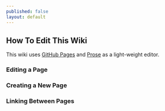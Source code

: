 ```yaml
---
published: false
layout: default
---
```


## How To Edit This Wiki

This wiki uses [GitHub Pages](http://pages.github.com) and [Prose](http://prose.io) as a light-weight editor. 

### Editing a Page


### Creating a New Page


### Linking Between Pages

